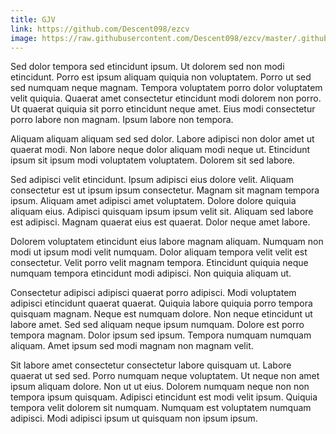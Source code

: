 ```yaml
---
title: GJV
link: https://github.com/Descent098/ezcv
image: https://raw.githubusercontent.com/Descent098/ezcv/master/.github/logo.png
---
```


Sed dolor tempora sed etincidunt ipsum. Ut dolorem sed non modi etincidunt. Porro est ipsum aliquam quiquia non voluptatem. Porro ut sed sed numquam neque magnam. Tempora voluptatem porro dolor voluptatem velit quiquia. Quaerat amet consectetur etincidunt modi dolorem non porro. Ut quaerat quiquia sit porro etincidunt neque amet. Eius modi consectetur porro labore non magnam. Ipsum labore non tempora.

Aliquam aliquam aliquam sed sed dolor. Labore adipisci non dolor amet ut quaerat modi. Non labore neque dolor aliquam modi neque ut. Etincidunt ipsum sit ipsum modi voluptatem voluptatem. Dolorem sit sed labore.

Sed adipisci velit etincidunt. Ipsum adipisci eius dolore velit. Aliquam consectetur est ut ipsum ipsum consectetur. Magnam sit magnam tempora ipsum. Aliquam amet adipisci amet voluptatem. Dolore dolore quiquia aliquam eius. Adipisci quisquam ipsum ipsum velit sit. Aliquam sed labore est adipisci. Magnam quaerat eius est quaerat. Dolor neque amet labore.

Dolorem voluptatem etincidunt eius labore magnam aliquam. Numquam non modi ut ipsum modi velit numquam. Dolor aliquam tempora velit velit est consectetur. Velit porro velit magnam tempora. Etincidunt quiquia neque numquam tempora etincidunt modi adipisci. Non quiquia aliquam ut.

Consectetur adipisci adipisci quaerat porro adipisci. Modi voluptatem adipisci etincidunt quaerat quaerat. Quiquia labore quiquia porro tempora quisquam magnam. Neque est numquam dolore. Non neque etincidunt ut labore amet. Sed sed aliquam neque ipsum numquam. Dolore est porro tempora magnam. Dolor ipsum sed ipsum. Tempora numquam numquam aliquam. Amet ipsum sed modi magnam non magnam velit.

Sit labore amet consectetur consectetur labore quisquam ut. Labore quaerat ut sed sed. Porro numquam neque voluptatem. Ut neque non amet ipsum aliquam dolore. Non ut ut eius. Dolorem numquam neque non non tempora ipsum quisquam. Adipisci etincidunt est modi velit ipsum. Quiquia tempora velit dolorem sit numquam. Numquam est voluptatem numquam adipisci. Modi adipisci ipsum ut quisquam non ipsum ipsum.
    